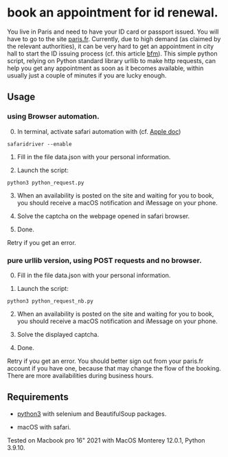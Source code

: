 # book an appointment for id renewal.
You live in Paris and need to have your ID card or passport issued. You will have to go to the site [paris.fr](https://teleservices.paris.fr/rdvtitres/jsp/site/Portal.jsp?page=appointmenttitresearch#). Currently, due to high demand (as claimed by the relevant authorities), it can be very hard to get an appointment in city hall to start the ID issuing process (cf. this article [bfm](https://www.bfmtv.com/paris/carte-d-identite-passeport-embouteillage-a-paris-et-en-ile-de-france-pour-obtenir-un-rendez-vous_AV-202203300255.html)). This simple python script, relying on Python standard library urllib to make http requests, can help you get any appointment as soon as it becomes available, within usually just a couple of minutes if you are lucky enough.

## Usage

### using Browser automation.

0. In terminal, activate safari automation with (cf. [Apple doc](https://developer.apple.com/documentation/webkit/testing_with_webdriver_in_safari))

```
safaridriver --enable
```

1. Fill in the file data.json with your personal information.

2. Launch the script:

```
python3 python_request.py
```

3. When an availability is posted on the site and waiting for you to book, you should receive a macOS notification and iMessage on your phone.

4. Solve the captcha on the webpage opened in safari browser.

5. Done.

Retry if you get an error.

### pure urllib version, using POST requests and no browser.

0. Fill in the file data.json with your personal information.

1. Launch the script:

```
python3 python_request_nb.py
```

2. When an availability is posted on the site and waiting for you to book, you should receive a macOS notification and iMessage on your phone.

3. Solve the displayed captcha.

4. Done.

Retry if you get an error. You should better sign out from your paris.fr account if you have one, because that may change the flow of the booking. There are more availabilities during business hours. 

## Requirements

- [python3](https://www.python.org) with selenium and BeautifulSoup packages.

- macOS with safari.

Tested on Macbook pro 16" 2021 with MacOS Monterey 12.0.1, Python 3.9.10.
